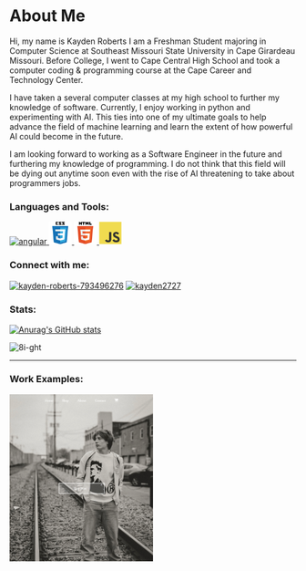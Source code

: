 <h1 align="left">About Me</h3>
<p>
Hi, my name is Kayden Roberts I am a Freshman Student majoring in Computer Science at Southeast Missouri State University in Cape Girardeau Missouri. Before College, I went to Cape Central High School and took a computer coding & programming course at the Cape Career and Technology Center.
    
I have taken a several computer classes at my high school to further my knowledge of software. Currently, I enjoy working in python and experimenting with AI. This ties into one of my ultimate goals to help advance the field of machine learning and learn the extent of how powerful AI could become in the future. 

I am looking forward to working as a Software Engineer in the future and furthering my knowledge of programming. I do not think that this field will be dying out anytime soon even with the rise of AI threatening to take about programmers jobs. 
</p>

<h3 align="left">Languages and Tools:</h3>
<p align="left"> <a href="https://angular.io" target="_blank" rel="noreferrer"> <img src="https://angular.io/assets/images/logos/angular/angular.svg" alt="angular" width="40" height="40"/> </a> <a href="https://www.w3schools.com/css/" target="_blank" rel="noreferrer"> <img src="https://raw.githubusercontent.com/devicons/devicon/master/icons/css3/css3-original-wordmark.svg" alt="css3" width="40" height="40"/> </a> <a href="https://www.w3.org/html/" target="_blank" rel="noreferrer"> <img src="https://raw.githubusercontent.com/devicons/devicon/master/icons/html5/html5-original-wordmark.svg" alt="html5" width="40" height="40"/> </a> <a href="https://developer.mozilla.org/en-US/docs/Web/JavaScript" target="_blank" rel="noreferrer"> <img src="https://raw.githubusercontent.com/devicons/devicon/master/icons/javascript/javascript-original.svg" alt="javascript" width="40" height="40"/> </a> </p>

<h3 align="left">Connect with me:</h3>
<p align="left">
<a href="https://linkedin.com/in/kayden-roberts-793496276" target="blank"><img align="center" src="https://raw.githubusercontent.com/rahuldkjain/github-profile-readme-generator/master/src/images/icons/Social/linked-in-alt.svg" alt="kayden-roberts-793496276" height="30" width="40" /></a>
<a href="https://instagram.com/kayden2727" target="blank"><img align="center" src="https://raw.githubusercontent.com/rahuldkjain/github-profile-readme-generator/master/src/images/icons/Social/instagram.svg" alt="kayden2727" height="30" width="40" /></a>
</p>

<h3 align="left">Stats:</h3>

[![Anurag's GitHub stats](https://github-readme-stats.vercel.app/api?username=8i-ght)](https://github.com/anuraghazra/github-readme-stats)
    
<p><img src="https://github-readme-stats.vercel.app/api/top-langs?username=8i-ght&show_icons=true&locale=en&layout=compact" alt="8i-ght" /></p>

<hr>
<h3 margin-top="100px">Work Examples:</h3>
<img src="https://github.com/8i-ght/clothing-website/blob/main/asset/img/clothingGIF.gif" width="50%"/>


